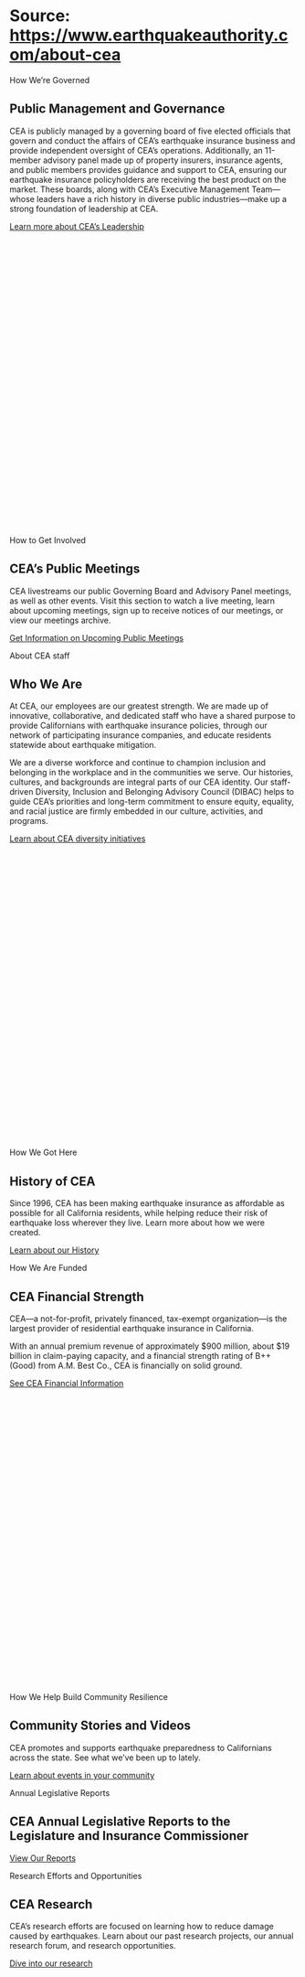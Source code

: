 # Source: https://www.earthquakeauthority.com/about-cea

How We’re Governed

## Public Management and Governance

CEA is publicly managed by a governing board of five elected officials that govern and conduct the affairs of CEA’s earthquake insurance business and provide independent oversight of CEA’s operations. Additionally, an 11-member advisory panel made up of property insurers, insurance agents, and public members provides guidance and support to CEA, ensuring our earthquake insurance policyholders are receiving the best product on the market. These boards, along with CEA’s Executive Management Team—whose leaders have a rich history in diverse public industries—make up a strong foundation of leadership at CEA.

[Learn more about CEA’s Leadership](/about-cea/leadership)

![How We’re Governed](data:image/svg+xml;charset=utf-8,%3Csvg%20xmlns%3D'http%3A%2F%2Fwww.w3.org%2F2000%2Fsvg'%20viewBox%3D'0%200%201%201'%2F%3E "How We’re Governed")

How to Get Involved

## CEA’s Public Meetings

CEA livestreams our public Governing Board and Advisory Panel meetings, as well as other events. Visit this section to watch a live meeting, learn about upcoming meetings, sign up to receive notices of our meetings, or view our meetings archive.

[Get Information on Upcoming Public Meetings](/about-cea/public-meetings)

About CEA staff

## Who We Are

At CEA, our employees are our greatest strength. We are made up of innovative, collaborative, and dedicated staff who have a shared purpose to provide Californians with earthquake insurance policies, through our network of participating insurance companies, and educate residents statewide about earthquake mitigation.

We are a diverse workforce and continue to champion inclusion and belonging in the workplace and in the communities we serve. Our histories, cultures, and backgrounds are integral parts of our CEA identity. Our staff-driven Diversity, Inclusion and Belonging Advisory Council (DIBAC) helps to guide CEA’s priorities and long-term commitment to ensure equity, equality, and racial justice are firmly embedded in our culture, activities, and programs.

[Learn about CEA diversity initiatives](/about-cea/dibac)

![Diversity, Inclusion and Belonging Advisory Council (DIBAC)](data:image/svg+xml;charset=utf-8,%3Csvg%20xmlns%3D'http%3A%2F%2Fwww.w3.org%2F2000%2Fsvg'%20viewBox%3D'0%200%201%201'%2F%3E "Diversity, Inclusion and Belonging Advisory Council (DIBAC)")

How We Got Here

## History of CEA

Since 1996, CEA has been making earthquake insurance as affordable as possible for all California residents, while helping reduce their risk of earthquake loss wherever they live. Learn more about how we were created.

[Learn about our History](/about-cea/cea-history)

How We Are Funded

## CEA Financial Strength

CEA—a not-for-profit, privately financed, tax-exempt organization—is the largest provider of residential earthquake insurance in California.

With an annual premium revenue of approximately $900 million, about $19 billion in claim-paying capacity, and a financial strength rating of B++ (Good) from A.M. Best Co., CEA is financially on solid ground.

[See CEA Financial Information](/about-cea/financials)

![CEA Financial Strength](data:image/svg+xml;charset=utf-8,%3Csvg%20xmlns%3D'http%3A%2F%2Fwww.w3.org%2F2000%2Fsvg'%20viewBox%3D'0%200%201%201'%2F%3E "CEA Financial Strength")

How We Help Build Community Resilience

## Community Stories and Videos

CEA promotes and supports earthquake preparedness to Californians across the state. See what we’ve been up to lately.

[Learn about events in your community](/about-cea/in-your-community)

Annual Legislative Reports

## CEA Annual Legislative Reports to the Legislature and Insurance Commissioner

[View Our Reports](/about-cea/annual-legislative-report "View Our Reports")

Research Efforts and Opportunities

## CEA Research

CEA’s research efforts are focused on learning how to reduce damage caused by earthquakes. Learn about our past research projects, our annual research forum, and research opportunities.

[Dive into our research](/about-cea/research-outreach)

![Three people participating in research group](data:image/svg+xml;charset=utf-8,%3Csvg%20xmlns%3D'http%3A%2F%2Fwww.w3.org%2F2000%2Fsvg'%20viewBox%3D'0%200%201%201'%2F%3E)

Work With Us

## Employment at CEA

Join with CEA in helping California homeowners, mobilehome owners, condo-unit owners, and renters reduce their risk of earthquake damage and loss.

[See Employment Opportunities](/about-cea/working-at-cea)

Contracting with CEA

## CEA Contracting Opportunities

[See Requests for Proposals and Qualifications](/about-cea/contracting "See Requests for Proposals and Qualifications")